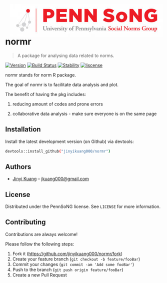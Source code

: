 
<!-- README.md is generated from README.Rmd. Please edit that file -->
<img src="img/ps-header.jpeg" align="right" />

# normr
> A package for analysing data related to norms.

[![Version](https://img.shields.io/badge/version-0.1-brightgreen.svg?style=shields)](https://shields.io/#/)
[![Build Status](https://img.shields.io/badge/build_statue-undergoing-yellow.svg?style=shields)](https://shields.io/#/)
[![Stability](https://img.shields.io/badge/stability-experimental-orange.svg?style=shields)](https://shields.io/#/)
[![liscense](https://img.shields.io/badge/liscense-PennSoNG-red.svg?style=shields)](https://shields.io/#/)


normr stands for norm R package. 

The goal of normr is to facilitate data analysis and plot. 

The benefit of having the pkg includes: 

1. reducing amount of codes and prone errors 

2. collaborative data analysis - make sure everyone is on the same page




## Installation

Install the latest development version (on Github) via devtools:

```sh
devtools::install_github("jinyikuang000/normr")
```


## Authors

- [Jinyi Kuang](https://www.jinyikuang.com) – jkuang000@gmail.com



## License

Distributed under the PennSoNG license. See ``LICENSE`` for more information.


## Contributing

Contributions are always welcome!

Please follow the following steps:
1. Fork it (<https://github.com/jinyikuang000/normr/fork>)
2. Create your feature branch (`git checkout -b feature/fooBar`)
3. Commit your changes (`git commit -am 'Add some fooBar'`)
4. Push to the branch (`git push origin feature/fooBar`)
5. Create a new Pull Request


